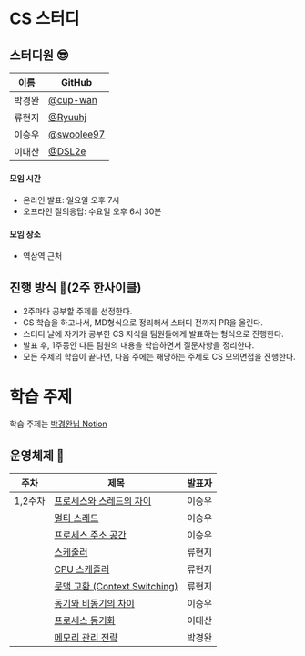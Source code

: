 # CS 스터디
## 스터디원 😎
| 이름   | GitHub                                         |
| ------ | ---------------------------------------------- |
| 박경완 | [@cup-wan](https://github.com/cup-wan) 
| 류현지 | [@Ryuuhj](https://github.com/Ryuuhj) |
| 이승우 | [@swoolee97](https://github.com/swoolee97) |
| 이대산 | [@DSL2e](https://github.com/DSL2e) |

#### 모임 시간
- 온라인 발표: 일요일 오후 7시
- 오프라인 질의응답: 수요일 오후 6시 30분

#### 모임 장소
- 역삼역 근처


## 진행 방식 🌳(2주 한사이클)
* 2주마다 공부할 주제를 선정한다.
* CS 학습을 하고나서, MD형식으로 정리해서 스터디 전까지 PR을 올린다.
* 스터디 날에 자기가 공부한 CS 지식을 팀원들에게 발표하는 형식으로 진행한다.
* 발표 후, 1주동안 다른 팀원의 내용을 학습하면서 질문사항을 정리한다.
* 모든 주제의 학습이 끝나면, 다음 주에는 해당하는 주제로 CS 모의면접을 진행한다.

# 학습 주제
학습 주제는 [박경완님 Notion](https://cup-wan.notion.site/CS-ver-26dd86f10e06486ebded9dcba8c4499b)

## 운영체제 📌
| 주차  | 제목                                                                                                                                                               | 발표자 |
|-----|------------------------------------------------------------------------------------------------------------------------------------------------------------------|-----|
| 1,2주차 | [프로세스와 스레드의 차이]()                                  | 이승우 |
|     | [멀티 스레드]()                                                  | 이승우 |
|     | [프로세스 주소 공간]()                                           | 이승우 |
|     | [스케줄러]()                                                     | 류현지 |
|     | [CPU 스케줄러]()                                                 | 류현지 |
|     | [문맥 교환 (Context Switching)]()                                | 류현지 |
|     | [동기와 비동기의 차이]()                                         | 이승우 |
|     | [프로세스 동기화](./OS/processSync.md)                                              | 이대산 |
|     | [메모리 관리 전략]()                                              | 박경완 |
